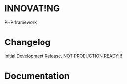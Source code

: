 # INNOVAT!NG
PHP framework

# Changelog
Initial Development Release.
NOT PRODUCTION READY!!!

# Documentation
